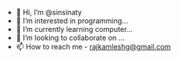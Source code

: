 - 👋 Hi, I’m @sinsinaty
- 👀 I’m interested in programming...
- 🌱 I’m currently learning computer...
- 💞️ I’m looking to collaborate on ...
- 📫 How to reach me - rajkamleshg@gmail.com

<!---
sinsinaty/sinsinaty is a ✨ special ✨ repository because its `README.md` (this file) appears on your GitHub profile.
You can click the Preview link to take a look at your changes.
--->
